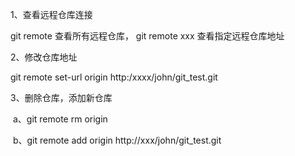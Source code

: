

1、查看远程仓库连接

git remote 查看所有远程仓库， git remote xxx 查看指定远程仓库地址

2、修改仓库地址

git remote set-url origin   http:/xxxx/john/git_test.git

3、删除仓库，添加新仓库

​	a、git remote rm origin

​	b、git remote add origin http://xxx/john/git_test.git
